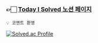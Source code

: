 
### 👉🏻 [Today I Solved 노션 페이지](https://ammezkhan.notion.site/5ca0b9fa7b2c465e892496e80c329bd2?v=a33e67a76a784301909b3f8b8423cc0c)

    💡 코멘트 환영
    
[![Solved.ac Profile](http://mazassumnida.wtf/api/v2/generate_badge?boj=ammezkhan)](https://solved.ac/ammezkhan/)
